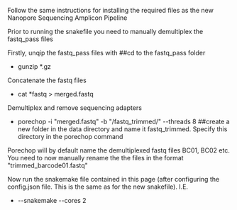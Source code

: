 Follow the same instructions for installing the required files as the new Nanopore Sequencing Amplicon Pipeline

Prior to running the snakefile you need to manually demultiplex the fastq_pass files

Firstly, unqip the fastq_pass files with ##cd to the fastq_pass folder
- gunzip *.gz

Concatenate the fastq files
- cat *fastq > merged.fastq

Demultiplex and remove sequencing adapters
- porechop -i "merged.fastq" -b "/fastq_trimmed/" --threads 8       ##create a new folder in the data directory and name it fastq_trimmed. Specify this directory in the porechop command

Porechop will by default name the demultiplexed fastq files BC01, BC02 etc. You need to now manually rename the the files in the format "trimmed_barcode01.fastq"

Now run the snakemake file contained in this page (after configuring the config.json file. This is the same as for the new snakefile). I.E.
- --snakemake --cores 2
